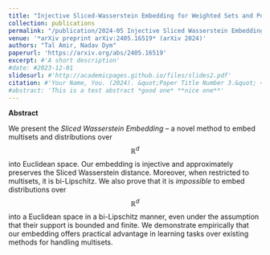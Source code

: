 ```yaml
---
title: "Injective Sliced-Wasserstein Embedding for Weighted Sets and Point Clouds"
collection: publications
permalink: "/publication/2024-05 Injective Sliced Wasserstein Embedding"
venue: '*arXiv preprint arXiv:2405.16519* (arXiv 2024)'
authors: "Tal Amir, Nadav Dym"
paperurl: 'https://arxiv.org/abs/2405.16519'
excerpt: #'A short description'
#date: #2023-12-01
slidesurl: #'http://academicpages.github.io/files/slides2.pdf'
citation: #'Your Name, You. (2024). &quot;Paper Title Number 3.&quot; <i>GitHub Journal of Bugs</i>. 1(3).'
#abstract: 'This is a test abstract *good one* **nice one**'
---
```



**Abstract**

We present the *Sliced Wasserstein Embedding* – a novel method to embed multisets and distributions over $$\mathbb{R}^d$$ into Euclidean space. Our embedding is injective and approximately preserves the Sliced Wasserstein distance. Moreover, when restricted to multisets, it is bi-Lipschitz. We also prove that it is *impossible* to embed distributions over $$\mathbb{R}^d$$ into a Euclidean space in a bi-Lipschitz manner, even under the assumption that their support is bounded and finite. We demonstrate empirically that our embedding offers practical advantage in learning tasks over existing methods for handling multisets.